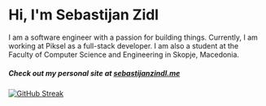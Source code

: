 # Hi, I'm Sebastijan Zidl

I am a software engineer with a passion for building things. Currently, I am working at Piksel as a full-stack developer. I am also a student at the Faculty of Computer Science and Engineering in Skopje, Macedonia.

##### Check out my personal site at [sebastijanzindl.me](https://sebastijanzindl.me)

[![GitHub Streak](https://streak-stats.demolab.com?user=m1thrandir225&theme=swift&hide_border=true)](https://git.io/streak-stats)
